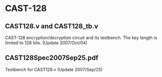 # CAST-128

## CAST128.v and CAST128_tb.v

CAST-128 encryption/decryption circuit and its testbench.
The key length is limited to 128 bits.
(Update 2007/Oct/04)

## CAST128Spec2007Sep25.pdf

Testbench for CAST128.v
(Update 2007/Sep/25)
